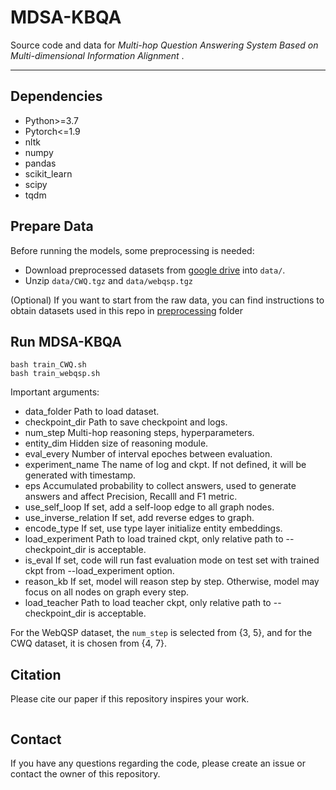 # MDSA-KBQA
Source code and data for *Multi-hop Question Answering System Based on Multi-dimensional Information Alignment* .

---

## Dependencies
 - Python>=3.7
 - Pytorch<=1.9
 - nltk
 - numpy
 - pandas
 - scikit_learn
 - scipy
 - tqdm


## Prepare Data
Before running the models, some preprocessing is needed:
 - Download preprocessed datasets from [google drive](https://drive.google.com/drive/folders/1qRXeuoL-ArQY7pJFnMpNnBu0G-cOz6xv?usp=sharing) into `data/`.
 - Unzip `data/CWQ.tgz` and `data/webqsp.tgz`
 
(Optional) If you want to start from the raw data, you can find instructions to obtain datasets used in this repo in [preprocessing](https://github.com/RichardHGL/WSDM2021_NSM/tree/main/preprocessing) folder


## Run MDSA-KBQA
```
bash train_CWQ.sh
bash train_webqsp.sh
```

Important arguments:

- data_folder          Path to load dataset.
- checkpoint_dir       Path to save checkpoint and logs.
- num_step             Multi-hop reasoning steps, hyperparameters.
- entity_dim           Hidden size of reasoning module.
- eval_every           Number of interval epoches between evaluation.
- experiment_name      The name of log and ckpt. If not defined, it will be generated with timestamp.
- eps                  Accumulated probability to collect answers, used to generate answers and affect Precision, Recalll and F1 metric.
- use_self_loop        If set, add a self-loop edge to all graph nodes.
- use_inverse_relation If set, add reverse edges to graph.
- encode_type          If set, use type layer initialize entity embeddings. 
- load_experiment      Path to load trained ckpt, only relative path to --checkpoint_dir is acceptable. 
- is_eval              If set, code will run fast evaluation mode on test set with trained ckpt from --load_experiment option.
- reason_kb            If set, model will reason step by step. Otherwise, model may focus on all nodes on graph every step.
- load_teacher         Path to load teacher ckpt, only relative path to --checkpoint_dir is acceptable. 
 
For the WebQSP dataset, the `num_step` is selected from {3, 5}, and for the CWQ dataset, it is chosen from {4, 7}.


## Citation
Please cite our paper if this repository inspires your work.
```

```

## Contact
If you have any questions regarding the code, please create an issue or contact the owner of this repository.

